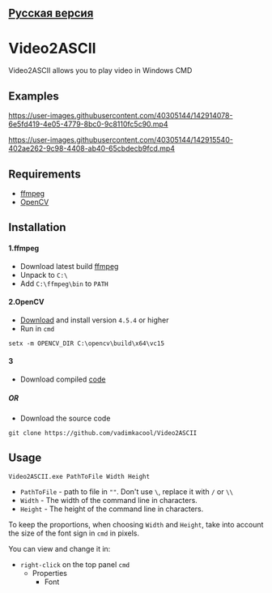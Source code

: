 ## [Русская версия](README.ru.md)

# Video2ASCII

Video2ASCII allows you to play video in Windows CMD

## Examples


https://user-images.githubusercontent.com/40305144/142914078-6e5fd419-4e05-4779-8bc0-9c8110fc5c90.mp4



https://user-images.githubusercontent.com/40305144/142915540-402ae262-9c98-4408-ab40-65cbdecb9fcd.mp4

## Requirements
- [ffmpeg](https://www.gyan.dev/ffmpeg/builds/)
- [OpenCV](https://opencv.org/releases/)


## Installation

#### 1.ffmpeg
 - Download latest build [ffmpeg](https://www.gyan.dev/ffmpeg/builds/)
 - Unpack to `C:\`
 - Add `C:\ffmpeg\bin` to `PATH`

#### 2.OpenCV
- [Download](https://opencv.org/releases/) and install version `4.5.4` or higher
- Run in `cmd`
```
setx -m OPENCV_DIR C:\opencv\build\x64\vc15
```

#### 3
- Download compiled [code](https://github.com/vadimkacool/Video2ASCII/releases/latest)

##### OR

- Download the source code
```
git clone https://github.com/vadimkacool/Video2ASCII
```

## Usage

```
Video2ASCII.exe PathToFile Width Height
```
- `PathToFile` - path to file in `""`. Don't use `\`, replace it with `/` or `\\`
- `Width` - The width of the command line in characters.
- `Height` - The height of the command line in characters.

To keep the proportions, when choosing `Width` and `Height`, take into account the size of the font sign in `cmd` in pixels.

You can view and change it in:
- `right-click` on the top panel `cmd` 
  - Properties 
    - Font



